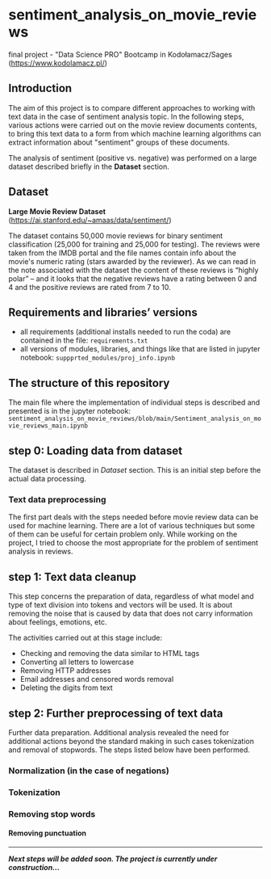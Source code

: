 # sentiment_analysis_on_movie_reviews
final project - "Data Science PRO" Bootcamp in Kodołamacz/Sages (https://www.kodolamacz.pl/)

## Introduction
The aim of this project is to compare different approaches to working with text data in the case of sentiment analysis topic. In the following steps, various actions were carried out on the movie review documents contents, to bring this text data to a form from which machine learning algorithms can extract information about "sentiment" groups of these documents.

The analysis of sentiment (positive vs. negative) was performed on a large dataset described briefly in the **Dataset** section.

## Dataset
**Large Movie Review Dataset** (https://ai.stanford.edu/~amaas/data/sentiment/)

The dataset contains 50,000 movie reviews for binary sentiment classification (25,000 for training and 25,000 for testing). The reviews were taken from the IMDB portal and the file names contain info about the movie's numeric rating (stars awarded by the reviewer). As we can read in the note associated with the dataset the content of these reviews is “highly polar” – and it looks that the negative reviews have a rating between 0 and 4 and the positive reviews are rated from 7 to 10.

## Requirements and libraries’ versions
- all requirements (additional installs needed to run the coda) are contained in the file: `requirements.txt`
- all versions of modules, libraries, and things like that are listed in jupyter notebook: `suppprted_modules/proj_info.ipynb`

## The structure of this repository

The main file where the implementation of individual steps is described and presented is in the jupyter notebook: `sentiment_analysis_on_movie_reviews/blob/main/Sentiment_analysis_on_movie_reviews_main.ipynb`

## step 0: Loading data from dataset

The dataset is described in *Dataset* section. This is an initial step before the actual data processing. 

### Text data preprocessing
The first part deals with the steps needed before movie review data can be used for machine learning. 
There are a lot of various techniques but some of them can be useful for certain problem only. 
While working on the project, I tried to choose the most appropriate for the problem of sentiment analysis in reviews.

## step 1: Text data cleanup
This step concerns the preparation of data, regardless of what model and type of text division into tokens and vectors will be used. 
It is about removing the noise that is caused by data that does not carry information about feelings, emotions, etc.

The activities carried out at this stage include:

- Checking and removing the data similar to HTML tags
- Converting all letters to lowercase
- Removing HTTP addresses
- Email addresses and censored words removal
- Deleting the digits from text

## step 2: Further preprocessing of text data

Further data preparation. Additional analysis revealed the need for additional actions beyond the standard making in such cases tokenization and removal of stopwords. 
The steps listed below have been performed. 

### Normalization (in the case of negations)

### Tokenization

### Removing stop words

#### Removing punctuation


__________________________________________________________________________________

***Next steps will be added soon. 
The project is currently under construction…***